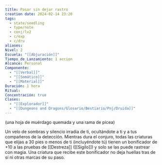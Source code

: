 ```yaml
---
title: Pasar sin dejar rastro
creation date: 2024-02-14 23:20
tags:
  - state/seedling
  - type/note
  - conj/lv2
  - c/exp
  - c/dru
aliases: 
Nivel: 2
Escuela: "[[Abjuración]]"
Tiempo_de_Lanzamiento: 1 accion
Alcance: Personal
Componente:
  - "[[Verbal]]"
  - "[[Somático]]"
  - "[[Material]]"
Duración: 1 hora
Ritual: 
Concentración: true
Clases:
  - "[[Explorador]]"
  - "[[Dungeons and Dragons/Glosario/Bestiario/Pnj/Druida]]"
---
```

(una hoja de muérdago quemada y una rama de pícea)

Un velo de sombras y silencio irradia de ti, ocultándote a ti y a tus compañeros de la detección. Mientras dura el conjuro, todas las criaturas que elijas a 30 pies o menos de ti (incluyéndote tú) tienen un bonificador de +10 a las pruebas de [[Destreza]] ([[Sigilo]]) y solo se las puede rastrear con magia. Una criatura que recibe este bonificador no deja huellas tras de sí ni otras marcas de su paso.